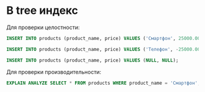 # B tree индекс

Для проверки целостности:

```sql
INSERT INTO products (product_name, price) VALUES ('Смартфон', 25000.000);
```

```sql
INSERT INTO products (product_name, price) VALUES ('Телефон', -25000.000);
```

```sql
INSERT INTO products (product_name, price) VALUES (NULL, NULL);
```

Для проверки производительности:

```sql
EXPLAIN ANALYZE SELECT * FROM products WHERE product_name = 'Смартфон';
```

